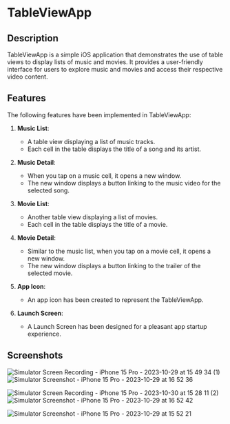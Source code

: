 # TableViewApp

## Description

TableViewApp is a simple iOS application that demonstrates the use of table views to display lists of music and movies. It provides a user-friendly interface for users to explore music and movies and access their respective video content.

## Features

The following features have been implemented in TableViewApp:

1. **Music List**:
   - A table view displaying a list of music tracks.
   - Each cell in the table displays the title of a song and its artist.
   
2. **Music Detail**:
   - When you tap on a music cell, it opens a new window.
   - The new window displays a button linking to the music video for the selected song.

3. **Movie List**:
   - Another table view displaying a list of movies.
   - Each cell in the table displays the title of a movie.

4. **Movie Detail**:
   - Similar to the music list, when you tap on a movie cell, it opens a new window.
   - The new window displays a button linking to the trailer of the selected movie.

5. **App Icon**:
   - An app icon has been created to represent the TableViewApp.

6. **Launch Screen**:
   - A Launch Screen has been designed for a pleasant app startup experience.


## Screenshots

![Simulator Screen Recording - iPhone 15 Pro - 2023-10-29 at 15 49 34 (1)](https://github.com/StasyaOmak/Test_Code-Storybord/assets/127408467/af3e78f1-7389-4ef2-a552-389a8b72ff36) ![Simulator Screenshot - iPhone 15 Pro - 2023-10-29 at 16 52 36](https://github.com/StasyaOmak/Test_Code-Storybord/assets/127408467/b90e6663-b385-44fe-b61d-7f843f210274) 

![Simulator Screen Recording - iPhone 15 Pro - 2023-10-30 at 15 28 11 (2)](https://github.com/StasyaOmak/Test_Code-Storybord/assets/127408467/6dad1b94-0c72-4b9f-9746-bb237679d43f) ![Simulator Screenshot - iPhone 15 Pro - 2023-10-29 at 16 52 42](https://github.com/StasyaOmak/Test_Code-Storybord/assets/127408467/d27ed12f-13fb-49ac-a217-ff9a13b862b8) 

![Simulator Screenshot - iPhone 15 Pro - 2023-10-29 at 15 52 21](https://github.com/StasyaOmak/Test_Code-Storybord/assets/127408467/ca83ddb7-ed8a-4c31-afd4-8c10e3b83b77)

